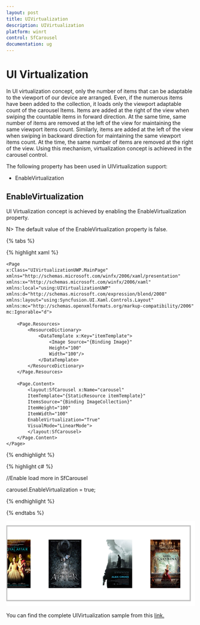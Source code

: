 ```yaml
---
layout: post
title: UIVirtualization 
description: UIVirtualization
platform: winrt
control: SfCarousel
documentation: ug
---
```


# UI Virtualization

In UI virtualization concept, only the number of items that can be adaptable to the viewport of our device are arranged. Even, if the numerous items have been added to the collection, it loads only the viewport adaptable count of the carousel Items. Items are added at the right of the view when swiping the countable items in forward direction. At the same time, same number of items are removed at the left of the view for maintaining the same viewport items count. Similarly, items are added at the left of the view when swiping in backward direction for maintaining the same viewport items count. At the time, the same number of items are removed at the right of the view. Using this mechanism, virtualization concept is achieved in the carousel control. 

The following property has been used in UIVirtualization support:

* EnableVirtualization  

## EnableVirtualization

UI Virtualization concept is achieved by enabling the EnableVirtualization property.

N> The default value of the EnableVirtualization property is false.

{% tabs %}

{% highlight xaml %}

	<Page
	x:Class="UIVirtualizationUWP.MainPage"
	xmlns="http://schemas.microsoft.com/winfx/2006/xaml/presentation"
	xmlns:x="http://schemas.microsoft.com/winfx/2006/xaml"
	xmlns:local="using:UIVirtualizationUWP"
	xmlns:d="http://schemas.microsoft.com/expression/blend/2008"
	xmlns:layout="using:Syncfusion.UI.Xaml.Controls.Layout"
	xmlns:mc="http://schemas.openxmlformats.org/markup-compatibility/2006"
	mc:Ignorable="d">

		<Page.Resources>
			<ResourceDictionary>
				<DataTemplate x:Key="itemTemplate">
					<Image Source="{Binding Image}" 
					Height="100" 
					Width="100"/>
				</DataTemplate>
			</ResourceDictionary>
		</Page.Resources>

		<Page.Content>
			<layout:SfCarousel x:Name="carousel"
			ItemTemplate="{StaticResource itemTemplate}"
			ItemsSource="{Binding ImageCollection}"
			ItemHeight="100"
			ItemWidth="100"
			EnableVirtualization="True"
			VisualMode="LinearMode">
			</layout:SfCarousel>
		</Page.Content>
	</Page>

{% endhighlight %}

{% highlight c# %}

 //Enable load more in SfCarousel

carousel.EnableVirtualization = true;

{% endhighlight %}

{% endtabs %}

![](SfCarousel-images/UIVirtualization.png)

You can find the complete UIVirtualization sample from this [link.](http://www.syncfusion.com/downloads/support/directtrac/general/ze/UIVirtualizationUWP1611547667)